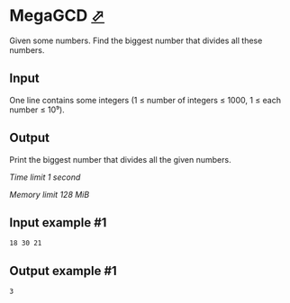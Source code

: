 # MegaGCD [⬀](https://www.e-olymp.com/en/problems/3920)


Given some numbers. Find the biggest number that divides all these numbers.

## Input

One line contains some integers (1 ≤ number of integers ≤ 1000, 1 ≤ each number ≤ 10⁹).

## Output

Print the biggest number that divides all the given numbers.

*Time limit 1 second*

*Memory limit 128 MiB*

## Input example #1

```
18 30 21
```


## Output example #1

```
3
```
